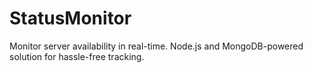 # StatusMonitor
Monitor server availability in real-time. Node.js and MongoDB-powered solution for hassle-free tracking.
